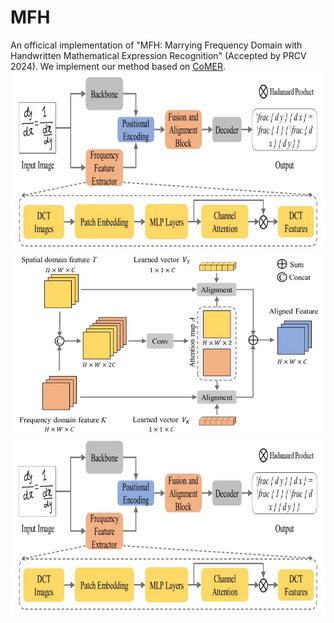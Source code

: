 # MFH
An officical implementation of "MFH: Marrying Frequency Domain with Handwritten Mathematical Expression Recognition" (Accepted by PRCV 2024). We implement our method based on [CoMER](https://arxiv.org/abs/2207.04410).
![](https://github.com/Hryxyhe/MFH/raw/master/material/Pipeline.jpg)  
![](https://github.com/Hryxyhe/MFH/raw/master/material/FAB.jpg)  
<img src="https://github.com/Hryxyhe/MFH/raw/master/material/Pipeline.jpg" width="1000px">

